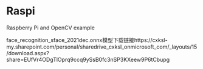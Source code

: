 # Raspi
Raspberry Pi and OpenCV example

face_recognition_sface_2021dec.onnx模型下载链接https://cxksl-my.sharepoint.com/personal/sharedrive_cxksl_onmicrosoft_com/_layouts/15/download.aspx?share=EUfVr4ODgTlOprq9ccq9ySsB0fc3nSP3KXeew9P6tCbupg
